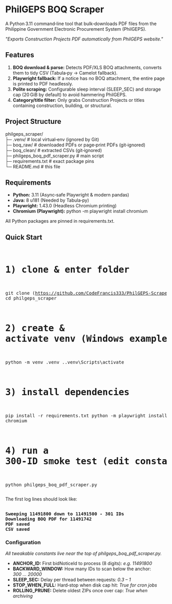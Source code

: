 <h1>PhilGEPS BOQ Scraper</h1>

<p>A Python 3.11 command‑line tool that bulk‑downloads PDF files from the Philippine Government Electronic Procurement System (PhilGEPS). <br></p>
<em>"Exports Construction Projects PDF automatically from PhilGEPS website."</em>

<h2>Features</h2>
<ol>
<li><strong>BOQ download & parse:</strong> Detects PDF/XLS BOQ attachments, converts them to tidy CSV (Tabula‑py → Camelot fallback). </li>
<li><strong>Playwright fallback:</strong> If a notice has no BOQ attachment, the entire page is printed to PDF headlessly. </li>
<li><strong>Polite scraping:</strong> Configurable sleep interval (SLEEP_SEC) and storage cap (20 GiB by default) to avoid hammering PhilGEPS. </li>
<li><strong>Category/title filter:</strong> Only grabs Construction Projects or titles containing construction, building, or structural. </li>
</ol>

<h2>Project Structure</h2>
philgeps_scraper/ <br>
├─ .venv/               # local virtual‑env (ignored by Git)<br>
├─ boq_raw/             # downloaded PDFs or page‑print PDFs (git‑ignored)<br>
├─ boq_clean/           # extracted CSVs (git‑ignored)<br>
├─ philgeps_boq_pdf_scraper.py  # main script<br>
├─ requirements.txt     # exact package pins<br>
└─ README.md            # this file<br>

<h2>Requirements</h2>
<ul>
<li><strong>Python:</strong> 3.11 (Async‑safe Playwright & modern pandas)</li>
<li><strong>Java:</strong> 8 u181 (Needed by Tabula‑py)</li>
<li><strong>Playwright:</strong> 1.43.0 (Headless Chromium printing)</li>
<li><strong>Chromium (Playwright):</strong> python -m playwright install chromium</li>
</ul>

All Python packages are pinned in requirements.txt.

<h2>Quick Start</h2>
<pre>
  
# 1) clone & enter folder
git clone (https://github.com/CodeFrancis333/PhilGEPS-Scraper-for-Construction-pdf-data.git)
cd philgeps_scraper

# 2) create & activate venv (Windows example)
python -m venv .venv
.\.venv\Scripts\activate

# 3) install dependencies
pip install -r requirements.txt
python -m playwright install chromium

# 4) run a 300‑ID smoke test (edit constants in the script)
python philgeps_boq_pdf_scraper.py
</pre>

The first log lines should look like:
<pre><strong>
Sweeping 11491800 down to 11491500 - 301 IDs
Downloading BOQ PDF for 11491742
PDF saved
CSV saved
</strong></pre>

<h3>Configuration</h3>
<em>All tweakable constants live near the top of philgeps_boq_pdf_scraper.py.<br></em>
<ul>
<li><strong>ANCHOR_ID:</strong> First bidNoticeId to process (8 digits): <em>e.g. 11491800</em></li>
<li><strong>BACKWARD_WINDOW:</strong> How many IDs to scan below the anchor: <em>300 … 20000</em></li>
<li><strong>SLEEP_SEC:</strong> Delay per thread between requests: <em>0.3 – 1</em></li>
<li><strong>STOP_WHEN_FULL:</strong> Hard‑stop when disk cap hit: <em>True for cron jobs</em></li>
<li><strong>ROLLING_PRUNE:</strong> Delete oldest ZIPs once over cap: <em>True when archiving</em></li>
</ul>
